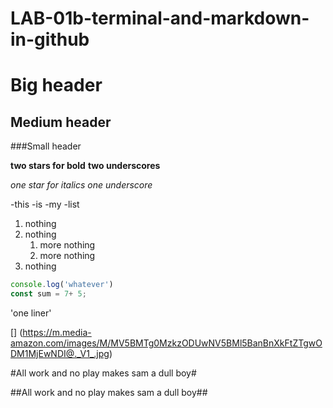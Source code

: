 # LAB-01b-terminal-and-markdown-in-github

# Big header

## Medium header

###Small header

**two stars for bold**
__two underscores__

*one star for italics*
_one underscore_

-this
-is 
-my 
-list

1. nothing
2. nothing
    1. more nothing
    2. more nothing
3. nothing

```js
console.log('whatever')
const sum = 7+ 5;
```
'one liner'

[] (https://m.media-amazon.com/images/M/MV5BMTg0MzkzODUwNV5BMl5BanBnXkFtZTgwODM1MjEwNDI@._V1_.jpg)

#All work and no play makes sam a dull boy#

##All work and no play makes sam a dull boy##
